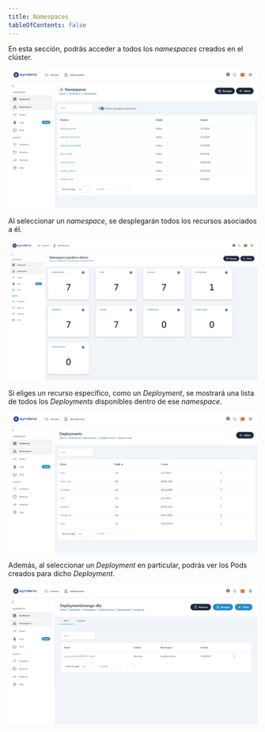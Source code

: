 ```yaml
---
title: Namespaces
tableOfContents: false
---
```


En esta sección, podrás acceder a todos los *namespaces* creados en el clúster.

<div style="display: flex; justify-content: center;">
    <a href="/src/content/docs/img/getting-started/syndeno-ecosystem/kubernetes-img/namespaces/list-namespace.png" target="_blank">
        <img src="/src/content/docs/img/getting-started/syndeno-ecosystem/kubernetes-img/namespaces/list-namespace.png" alt="list-namespaces" style="max-width: 100%; height: auto;">
    </a>
</div>

Al seleccionar un *namespace*, se desplegarán todos los recursos asociados a él.

<div style="display: flex; justify-content: center;">
    <a href="/src/content/docs/img/getting-started/syndeno-ecosystem/kubernetes-img/namespaces/namespace.png" target="_blank">
        <img src="/src/content/docs/img/getting-started/syndeno-ecosystem/kubernetes-img/namespaces/namespace.png" alt="namespaces" style="max-width: 100%; height: auto;">
    </a>
</div>

Si eliges un recurso específico, como un *Deployment*, se mostrará una lista de todos los *Deployments* disponibles dentro de ese *namespace*.
<div style="display: flex; justify-content: center;">
    <a href="/src/content/docs/img/getting-started/syndeno-ecosystem/kubernetes-img/namespaces/deployment.png" target="_blank">
        <img src="/src/content/docs/img/getting-started/syndeno-ecosystem/kubernetes-img/namespaces/deployment.png" alt="deployment" style="max-width: 100%; height: auto;">
    </a>
</div>

Además, al seleccionar un *Deployment* en particular, podrás ver los Pods creados para dicho *Deployment*.
<div style="display: flex; justify-content: center;">
    <a href="/src/content/docs/img/getting-started/syndeno-ecosystem/kubernetes-img/namespaces/pod.png" target="_blank">
        <img src="/src/content/docs/img/getting-started/syndeno-ecosystem/kubernetes-img/namespaces/pod.png" alt="pod" style="max-width: 100%; height: auto;">
    </a>
</div>